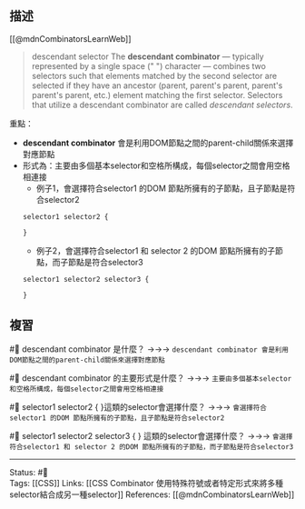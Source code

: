 ## 描述

[[@mdnCombinatorsLearnWeb]]
> descendant selector
> The **descendant combinator** — typically represented by a single space (" ") character — combines two selectors such that elements matched by the second selector are selected if they have an ancestor (parent, parent's parent, parent's parent's parent, etc.) element matching the first selector. Selectors that utilize a descendant combinator are called _descendant selectors_.


重點：
- **descendant combinator** 會是利用DOM節點之間的parent-child關係來選擇對應節點
- 形式為：主要由多個基本selector和空格所構成，每個selector之間會用空格相連接
	- 例子1，會選擇符合selector1 的DOM 節點所擁有的子節點，且子節點是符合selector2
	```
	selector1 selector2 {
	
	}
	```
	- 例子2，會選擇符合selector1 和 selector 2 的DOM 節點所擁有的子節點，而子節點是符合selector3
	```
	selector1 selector2 selector3 {
	
	}
	```
## 複習

#🧠 descendant combinator 是什麼？ ->->-> `descendant combinator 會是利用DOM節點之間的parent-child關係來選擇對應節點`
<!--SR:!2022-09-14,10,250-->

#🧠 descendant combinator 的主要形式是什麼？ ->->-> `主要由多個基本selector和空格所構成，每個selector之間會用空格相連接`
<!--SR:!2022-09-14,10,250-->

#🧠 selector1 selector2 { }這類的selector會選擇什麼？ ->->-> `會選擇符合selector1 的DOM 節點所擁有的子節點，且子節點是符合selector2`
<!--SR:!2022-09-14,10,250-->

#🧠 selector1 selector2 selector3 { } 這類的selector會選擇什麼？ ->->-> `會選擇符合selector1 和 selector 2 的DOM 節點所擁有的子節點，而子節點是符合selector3`
<!--SR:!2022-09-14,10,250-->

---
Status: #🌱  
Tags:
[[CSS]]
Links:
[[CSS Combinator 使用特殊符號或者特定形式來將多種selector結合成另一種selector]]
References:
[[@mdnCombinatorsLearnWeb]]